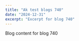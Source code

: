 ```yaml
---
title: "Ak test blogs 740"
date: "2024-12-31"
excerpt: "Excerpt for blog 740"
---
```


Blog content for blog 740